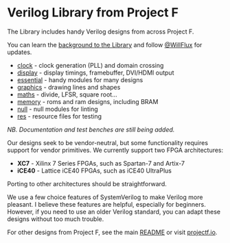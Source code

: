 # Verilog Library from Project F

The Library includes handy Verilog designs from across Project F.

You can learn the [background to the Library](https://projectf.io/posts/verilog-library-announcement/) and follow [@WillFlux](https://twitter.com/WillFlux) for updates.

* [clock](clock) - clock generation (PLL) and domain crossing
* [display](display) - display timings, framebuffer, DVI/HDMI output
* [essential](essential) - handy modules for many designs
* [graphics](graphics) - drawing lines and shapes
* [maths](maths) - divide, LFSR, square root...
* [memory](memory) - roms and ram designs, including BRAM
* [null](null) - null modules for linting
* [res](res) - resource files for testing

_NB. Documentation and test benches are still being added._

Our designs seek to be vendor-neutral, but some functionality requires
support for vendor primitives. We currently support two FPGA architectures:

* **XC7** - Xilinx 7 Series FPGAs, such as Spartan-7 and Artix-7
* **iCE40** - Lattice iCE40 FPGAs, such as iCE40 UltraPlus

Porting to other architectures should be straightforward.

We use a few choice features of SystemVerilog to make Verilog more pleasant. I believe these features are helpful, especially for beginners. However, if you need to use an older Verilog standard, you can adapt these designs without too much trouble.

For other designs from Project F, see the main [README](../README.md) or visit [projectf.io](https://projectf.io/).
